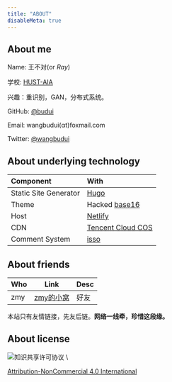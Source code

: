 ```yaml
---
title: "ABOUT"
disableMeta: true
---
```


## About me

Name: 王不对(or *Ray*)

学校: [HUST-AIA](http://aia.hust.edu.cn/)

兴趣：重识别，GAN，分布式系统。

GitHub: [@budui](https://github.com/budui/)

Email: wangbudui(αt)foxmail.com

Twitter: [@wangbudui](https://twitter.com/wangbudui)

## About underlying technology

| Component             | With                                                            |
| :-------------------- | :-------------------------------------------------------------- |
| Static Site Generator | [Hugo](https://gohugo.io/)                                      |
| Theme                 | Hacked [base16](https://github.com/htdvisser/hugo-base16-theme) |
| Host                  | [Netlify](https://www.netlify.com/)                             |
| CDN                   | [Tencent Cloud COS](https://cloud.tencent.com/product/cos)      |
| Comment System        | [isso](https://posativ.org/isso/)                               |

## About friends

| Who | Link                                 | Desc |
| --- | ------------------------------------ | ---- |
| zmy | [zmy的小窝](https://blog.zmyme.com/) | 好友 |

本站只有友情链接，先友后链。**网络一线牵，珍惜这段缘。**

## About license

![知识共享许可协议](https://lowentropy.jinxiapu.cn/img/creativecommons.png) \

[Attribution-NonCommercial 4.0 International](http://creativecommons.org/licenses/by-nc/4.0/)
